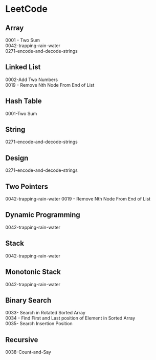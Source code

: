 # LeetCode
## Array
0001 - Two Sum  
0042-trapping-rain-water   
0271-encode-and-decode-strings

## Linked List
0002-Add Two Numbers  
0019 - Remove Nth Node From End of List  
## Hash Table
0001-Two Sum   
## String
0271-encode-and-decode-strings
## Design
0271-encode-and-decode-strings
## Two Pointers
0042-trapping-rain-water
0019 - Remove Nth Node From End of List   
## Dynamic Programming
0042-trapping-rain-water
## Stack
0042-trapping-rain-water
## Monotonic Stack
0042-trapping-rain-water

## Binary Search
0033- Search in Rotated Sorted Array  
0034 - Find First and Last position of Element in Sorted Array  
0035- Search Insertion Position

## Recursive
0038-Count-and-Say  
